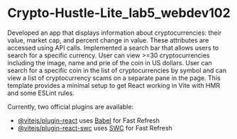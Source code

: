 # Crypto-Hustle-Lite_lab5_webdev102

Developed an app that displays information about cryptocurrencies: their value, market cap, and percent change in value. These attributes are accessed using API calls.
Implemented a search bar that allows users to search for a specific currency.
User can view >=30 cryptocurrencies including the image, name and prie of the coin in US dollars.
User can search for a specific coin in the list of cryptocurrencies by symbol and can view a list of cryptocurrency scams on a separate pane in the page.
This template provides a minimal setup to get React working in Vite with HMR and some ESLint rules.

Currently, two official plugins are available:

- [@vitejs/plugin-react](https://github.com/vitejs/vite-plugin-react/blob/main/packages/plugin-react/README.md) uses [Babel](https://babeljs.io/) for Fast Refresh
- [@vitejs/plugin-react-swc](https://github.com/vitejs/vite-plugin-react-swc) uses [SWC](https://swc.rs/) for Fast Refresh
